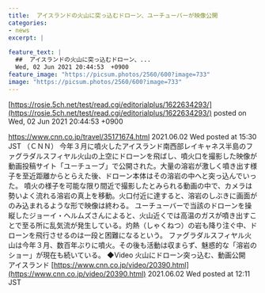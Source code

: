 ```yaml
---
title:  アイスランドの火山に突っ込むドローン、ユーチューバーが映像公開  
categories:
- news
excerpt: |
  
feature_text: |
  ##  アイスランドの火山に突っ込むドローン、...
  Wed, 02 Jun 2021 20:44:53  +0900
feature_image: "https://picsum.photos/2560/600?image=733"
image: "https://picsum.photos/2560/600?image=733"
---
```


[https://rosie.5ch.net/test/read.cgi/editorialplus/1622634293/](https://rosie.5ch.net/test/read.cgi/editorialplus/1622634293/)
posted on Wed, 02 Jun 2021 20:44:53  +0900

<!--more-->

https://www.cnn.co.jp/travel/35171674.html 2021.06.02 Wed posted at 15:30 JST （ＣＮＮ） 今年３月に噴火したアイスランド南西部レイキャネス半島のファグラダルスフィヤル火山の上空にドローンを飛ばし、噴火口を撮影した映像が動画投稿サイト「ユーチューブ」で公開された。大量の溶岩が激しく噴き出す様子を至近距離からとらえた後、ドローン本体はその溶岩の中へと突っ込んでいった。 噴火の様子を可能な限り間近で撮影したとみられる動画の中で、カメラは勢いよく流れる溶岩の真上を移動。火口付近に達すると、溶岩のしぶきに画面がのみ込まれるような形で映像は終わる。 ユーチューバーで当該のドローンを操縦したジョーイ・ヘルムズさんによると、火山近くでは高温のガスが噴き出すことで至る所に乱気流が発生している。灼熱（しゃくねつ）の岩も降り注ぐ中、ドローンを飛行させるのは一段と困難になるという。 ファグラダルスフィヤル火山は今年３月、数百年ぶりに噴火。その後も活動は収まらず、魅惑的な「溶岩のショー」が現在も続いている。 ◆Video 火山にドローン突っ込む、動画公開　アイスランド [https://www.cnn.co.jp/video/20390.html](https://www.cnn.co.jp/video/20390.html) 2021.06.02 Wed posted at 12:11 JST
